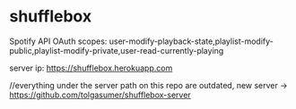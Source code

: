 # shufflebox

Spotify API OAuth scopes:
user-modify-playback-state,playlist-modify-public,playlist-modify-private,user-read-currently-playing

server ip: https://shufflebox.herokuapp.com

//everything under the server path on this repo are outdated, new server -> https://github.com/tolgasumer/shufflebox-server
